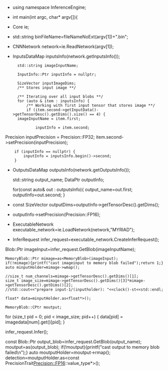 - using namespace InferenceEngine;

- int main(int argc, char* argv[]){

- Core ie;

- std::string binFileName=fileNameNoExt(argv[1])+".bin";

- CNNNetwork network=ie.ReadNetwork(argv[1]);

- InputsDataMap inputsInfo(network.getInputsInfo());

        std::string imageInputName;

        InputInfo::Ptr inputInfo = nullptr;

        SizeVector inputImageDims;
        /** Stores input image **/

        /** Iterating over all input blobs **/
        for (auto & item : inputsInfo) {
            /** Working with first input tensor that stores image **/
            if (item.second->getInputData()->getTensorDesc().getDims().size() == 4) {
		imageInputName = item.first;

                inputInfo = item.second;

Precision inputPrecision = Precision::FP32;
item.second->setPrecision(inputPrecision);

        if (inputInfo == nullptr) {
            inputInfo = inputsInfo.begin()->second;
        }

- OutputsDataMap outputsInfo(network.getOutputsInfo());

	std::string output_name;
	DataPtr outputInfo;

	for(const auto& out : outputsInfo){
		output_name=out.first;
		outputInfo=out.second;
	}
- const SizeVector outputDims=outputInfo->getTensorDesc().getDims();

- outputInfo->setPrecision(Precision::FP16);

- ExecutableNetwork executable_network=ie.LoadNetwork(network,"MYRIAD");

- InferRequest infer_request=executable_network.CreateInferRequest();

Blob::Ptr imageInput=infer_request.GetBlob(imageInputName);

	MemoryBlob::Ptr mimage=as<MemoryBlob>(imageInput);
	if(!mimage){printf("cast imageinput to memory blob failed");return 1;}
	auto minputHolder=mimage->wmap();

	//size_t num_channels=mimage->getTensorDesc().getDims()[1];
	size_t image_size=mimage->getTensorDesc().getDims()[3]*mimage->getTensorDesc().getDims()[2];
	//std::cout<<"prepare input-1/(inputholder): "<<clock()-st<<std::endl;
	
	float* data=minputHolder.as<float*>();

	MemoryBlob::CPtr moutput;

for (size_t pid = 0; pid < image_size; pid++) 
	    {
                    data[pid] = imagedata[num].get()[pid];
 }

infer_request.Infer();

const Blob::Ptr output_blob=infer_request.GetBlob(output_name);
		moutput=as<MemoryBlob>(output_blob);
		if(!moutput){printf("cast output to memory blob failed\n");}
		auto moutputHolder=moutput->rmap();
		detection=moutputHolder.as<const PrecisionTrait<Precision::FP16>::value_type*>();
